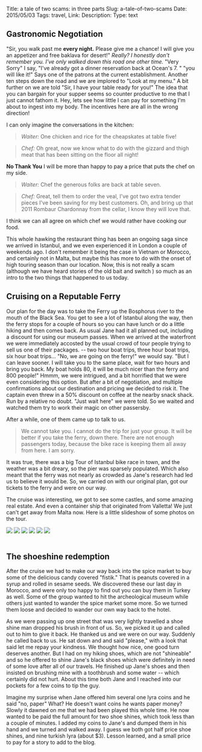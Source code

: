 Title: a tale of two scams: in three parts
Slug:  a-tale-of-two-scams
Date:  2015/05/03
Tags:  travel,
Link: 
Description: 
Type:  text

## Gastronomic Negotiation

"Sir, you walk past me **every night.** Please give me a chance!  I will give you an appetizer and  free baklava for desert!"  *Really?  I honestly don't remember you.  I've only walked down this road one other time.*  "Very Sorry" I say, "I've already got a dinner reservation back at Ocean's 7. "  "you will like it!" Says one of the patrons at the current establishment.  Another ten steps down the road and we are implored to "Look at my menu."  A bit further on we are told  "Sir, I have your table ready for you!" The idea that you can bargain for your supper seems so counter productive to me that I just cannot fathom it.  Hey, lets see how little I can pay for something I'm about to ingest into my body.  The incentives here are all in the wrong direction!

  I can only imagine the conversations in the kitchen:
  
  > *Waiter:*   One chicken and rice for the cheapskates at table five!   
  
  > *Chef:*  Oh great, now we know what to do with the gizzard and thigh meat that has been sitting on the floor all night! 
  
  **No Thank You**  I will be more than happy to pay a price that puts the chef on my side.  
  
  > *Waiter:*  Chef the generous folks are back at table seven.  
  
  > *Chef:*  Great, tell them to order the veal, I've got two extra tender pieces I've been saving for my best customers.  Oh, and bring up that 2011 Rombaur Chardonnay from the cellar, I know they will love that.
  
I think we can all agree on which chef we would rather have cooking our food.

This whole hawking the restaurant thing has been an ongoing saga since we arrived in Istanbul, and we even experienced it in London a couple of weekends ago.  I don't remember it being the case in Vietnam or Morocco, and certainly not in Malta,  but maybe this has more to do with the onset of high touring season than our location.   Now, this is not really a scam  (although we have heard stories of the old bait and switch ) so much as an intro to  the two things that happened to us today.

## Cruising on a Reputable Ferry

Our plan for the day was to take the Ferry up the Bosphorus river to the mouth of the Black Sea.  You get to see a lot of Istanbul along the way, then the ferry stops for a couple of hours so you can have lunch or do a little hiking and then comes back.  As usual Jane had it all planned out, including a discount for using our museum passes.  When we arrived at the waterfront we were immediately accosted by the usual crowd of tour people trying to sell us one of their packages.  -- two hour boat trips, three hour boat trips, six hour boat trips...  "No, we are going on the ferry!" we would say.  "But I can leave sooner.  I will take you to the same place, wait for two hours and bring you back.  My boat holds 80, it will be much nicer than the ferry and 800 people!"  Hmmm, we were intrigued, and a bit horrified that we were even considering this option.  But after a bit of negotiation, and multiple confirmations about our destination and pricing we decided to risk it.  The captain even threw in a 50% discount on coffee at the nearby snack shack.  Run by a relative no doubt.  "Just wait here" we were told.  So we waited and watched them try to work their magic on other passersby.

After a while, one of them came up to talk to us.  

> We cannot take you.  I cannot do the trip for just your group.  It will be better if you take the ferry, down there.  There are not enough passengers today, because the bike race is keeping them all away from here.  I am sorry.

It was true, there was a big Tour of Istanbul bike race in town, and the weather was a bit dreary, so the pier was sparsely populated.  Which also meant that the ferry was not nearly as crowded as Jane's research had led us to believe it would be.  So, we carried on with our original plan, got our tickets to the ferry and were on our way.  

The cruise was interesting, we got to see some castles, and some amazing real estate.  And even a container ship that originated from Valletta!  We just can't get away from Malta now.  Here is a little slideshow of some photos on the tour.

<div class="cycle-slideshow" 
    data-cycle-fx=scrollHorz
    data-cycle-auto-height=container
    data-cycle-caption="#bosphorus-caption"
    data-cycle-caption-template="Slide {{slideNum}}: {{cycleTitle}}">
    
  <img src="/images/Istanbul/cruise_1.jpg" data-cycle-title="">
  <img src="/images/Istanbul/cruise_2.jpg" data-cycle-title="">
  <img src="/images/Istanbul/cruise_3.jpg" data-cycle-title="">
  <img src="/images/Istanbul/cruise_4.jpg" data-cycle-title="">
  <img src="/images/Istanbul/cruise_5.jpg" data-cycle-title="">
  <img src="/images/Istanbul/nosmoking.jpg" data-cycle-title="">
</div>
<div id="bosphorus-caption" class="center"></div>
<br />

## The shoeshine redemption

After the cruise we had to make our way back into the spice market to buy some of the delicious candy covered "fistik."  That is peanuts covered in a syrup and rolled in sesame seeds.  We discovered these our last day in Morocco, and were only too happy to find out you can buy them in Turkey as well.  Some of the group wanted to hit the archeological museum while others just wanted to wander the spice market some more.  So we turned them loose and decided to wander our own way back to the hotel.

As we were passing up one street that was very lightly travelled a shoe shine man dropped his brush in front of us.  So, we picked it up and called out to him to give it back.  He thanked us and we were on our way.  Suddenly he called back to us.  He sat down and and said "please,"  with a look that said let me repay your kindness.   We thought how nice, one good turn deserves another.  But I had on my hiking shoes, which are not "shineable" and so he offered to shine Jane's black shoes which were definitely in need of some love after all of our travels.  He finished up Jane's shoes and then insisted on brushing mine with a toothbrush and some water -- which certainly did not hurt.  About this time both Jane and I reached into our pockets for a few coins to tip the guy.

Imagine my surprise when Jane offered him several one lyra coins and he said "no, paper"  What?  He doesn't want coins he wants paper money?  Slowly it dawned on me that we had been played this whole time.  He now wanted to be paid the full amount for two shoe shines, which took less than a couple of minutes.  I added my coins to Jane's and dumped them in his hand and we turned and walked away.  I guess we both got half price shoe shines, and nine turkish lyra (about $3).  Lesson learned, and a small price to pay for a story to add to the blog.




